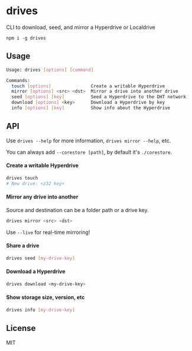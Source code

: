 # drives

CLI to download, seed, and mirror a Hyperdrive or Localdrive

```
npm i -g drives
```

## Usage
```bash
Usage: drives [options] [command]

Commands:
  touch [options]               Create a writable Hyperdrive
  mirror [options] <src> <dst>  Mirror a drive into another drive
  seed [options] [key]          Seed a Hyperdrive to the DHT network
  download [options] <key>      Download a Hyperdrive by key
  info [options] [key]          Show info about the Hyperdrive
```

## API
Use `drives --help` for more information, `drives mirror --help`, etc.

You can always add `--corestore [path]`, by default it's `./corestore`.

#### Create a writable Hyperdrive
```bash
drives touch
# New drive: <z32 key>
```

#### Mirror any drive into another
Source and destination can be a folder path or a drive key.

```bash
drives mirror <src> <dst>
```

Use `--live` for real-time mirroring!

#### Share a drive
```bash
drives seed [my-drive-key]
```

#### Download a Hyperdrive
```bash
drives download <my-drive-key>
```

#### Show storage size, version, etc
```bash
drives info [my-drive-key]
```

## License
MIT
